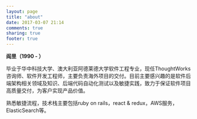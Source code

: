 ```yaml
---
layout: page
title: "about"
date: 2017-03-07 21:14
comments: true
sharing: true
footer: true
---
```


__阎昱（1990 - ）__

毕业于华中科技大学、澳大利亚阿德莱德大学软件工程专业，现任ThoughtWorks咨询师、软件开发工程师，主要负责海外项目的交付。目前主要感兴趣的是软件后端架构相关领域及知识、后端代码自动化测试以及敏捷实践，致力于保证软件项目高质量交付，为客户实现产品价值。

熟悉敏捷流程，技术栈主要包括ruby on rails，react & redux，AWS服务，ElasticSearch等。
